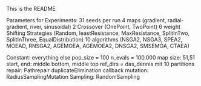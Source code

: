 This is the README 


Parameters for Experiments:
31 seeds per run
4 maps (gradient, radial-gradient, river, sinusoidal)
2 Crossover (OnePoint, TwoPoint)
6 weight Shifting Strategies (Random, leastResistance, MaxResistance, SplitInTwo, SplitInThree, EqualDistribution)
10 algorithms (NSGA2, NSGA3, SPEA2, MOEAD, RNSGA2, AGEMOEA, AGEMOEA2, DNSGA2, SMSEMOA, CTAEA)

Constant:
everything else
pop_size = 100
n_evals = 100.000
map size: 51,51
start, end: middle bottom, middle top
ref_dirs = das_dennis mit 10 partitions
repair: Pathrepair
duplicateElimination
callback
mutation: RadiusSamplingMutation
Sampling: RandomSampling

